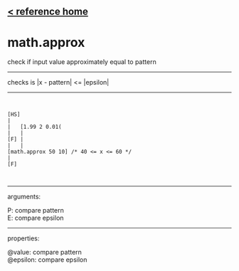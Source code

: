 [< reference home](ceammc_lib.html)
---

# math.approx


check if input value approximately equal to pattern

---

checks is |x - pattern| &lt;= |epsilon|<br>


---


```


[HS]
|
|   [1.99 2 0.01(
|   |
[F] |
|   |
[math.approx 50 10] /* 40 <= x <= 60 */
|
[F]

            
```

---
arguments:

P: compare pattern<br>
E: compare epsilon<br>

---
properties:

@value: compare pattern<br>
@epsilon: compare epsilon<br>


